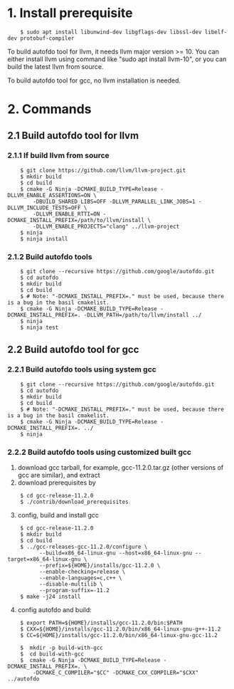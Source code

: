 
# 1. Install prerequisite
```
    $ sudo apt install libunwind-dev libgflags-dev libssl-dev libelf-dev protobuf-compiler
```

To build autofdo tool for llvm, it needs llvm major version >= 10. You can either install llvm using command like "sudo apt install llvm-10", or you can build the latest llvm from source.

To build autofdo tool for gcc, no llvm installation is needed.

# 2. Commands
## 2.1 Build autofdo tool for llvm
### 2.1.1 If build llvm from source
```
    $ git clone https://github.com/llvm/llvm-project.git
    $ mkdir build
    $ cd build
    $ cmake -G Ninja -DCMAKE_BUILD_TYPE=Release -DLLVM_ENABLE_ASSERTIONS=ON \
        -DBUILD_SHARED_LIBS=OFF -DLLVM_PARALLEL_LINK_JOBS=1 -DLLVM_INCLUDE_TESTS=OFF \
        -DLLVM_ENABLE_RTTI=ON -DCMAKE_INSTALL_PREFIX=/path/to/llvm/install \
        -DLLVM_ENABLE_PROJECTS="clang" ../llvm-project
    $ ninja
    $ ninja install
```

### 2.1.2 Build autofdo tools
```
    $ git clone --recursive https://github.com/google/autofdo.git
    $ cd autofdo
    $ mkdir build
    $ cd build
    $ # Note: "-DCMAKE_INSTALL_PREFIX=." must be used, because there is a bug in the basil cmakelist.
    $ cmake -G Ninja -DCMAKE_BUILD_TYPE=Release -DCMAKE_INSTALL_PREFIX=. -DLLVM_PATH=/path/to/llvm/install ../
    $ ninja
    $ ninja test
```

## 2.2 Build autofdo tool for gcc
### 2.2.1 Build autofdo tools using system gcc
```
    $ git clone --recursive https://github.com/google/autofdo.git
    $ cd autofdo
    $ mkdir build
    $ cd build
    $ # Note: "-DCMAKE_INSTALL_PREFIX=." must be used, because there is a bug in the basil cmakelist.
    $ cmake -G Ninja -DCMAKE_BUILD_TYPE=Release -DCMAKE_INSTALL_PREFIX=. ../
    $ ninja
```

### 2.2.2 Build autofdo tools using customized built gcc
1. download gcc tarball, for example, gcc-11.2.0.tar.gz (other versions of gcc are similar), and extract
2. download prerequisites by
```
    $ cd gcc-release-11.2.0
    $ ./contrib/download_prerequisites
```
3. config, build and install gcc
```
    $ cd gcc-release-11.2.0
    $ mkdir build
    $ cd build
    $ ../gcc-releases-gcc-11.2.0/configure \
          --build=x86_64-linux-gnu --host=x86_64-linux-gnu --target=x86_64-linux-gnu \
          --prefix=${HOME}/installs/gcc-11.2.0 \
          --enable-checking=release \
          --enable-languages=c,c++ \
          --disable-multilib \
          --program-suffix=-11.2
    $ make -j24 install
```
4. config autofdo and build:
```
    $ export PATH=${HOME}/installs/gcc-11.2.0/bin:$PATH
    $ CXX=${HOME}/installs/gcc-11.2.0/bin/x86_64-linux-gnu-g++-11.2
    $ CC=${HOME}/installs/gcc-11.2.0/bin/x86_64-linux-gnu-gcc-11.2

    $  mkdir -p build-with-gcc
    $  cd build-with-gcc
    $  cmake -G Ninja -DCMAKE_BUILD_TYPE=Release -DCMAKE_INSTALL_PREFIX=. \
        -DCMAKE_C_COMPILER="$CC" -DCMAKE_CXX_COMPILER="$CXX" ../autofdo
```
